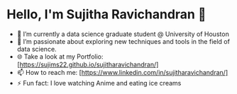 # Hello, I'm Sujitha Ravichandran 👋

- 🔭 I’m currently a data science graduate student @ University of Houston
- 🌱 I’m passionate about exploring new techniques and tools in the field of data science.
- 🌐 Take a look at my Portfolio: [https://sujims22.github.io/sujitharavichandran/]
- 📫 How to reach me: [https://www.linkedin.com/in/sujitharavichandran/]
- ⚡ Fun fact: I love watching Anime and eating ice creams





